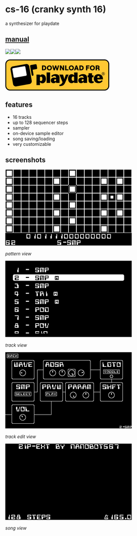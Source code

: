 # cs-16 (cranky synth 16)
a synthesizer for playdate

## [manual](https://github.com/nanobot567/cs-16/blob/main/MANUAL.md)

<img src ="https://img.shields.io/tokei/lines/github/nanobot567/cs-16"><img src="https://img.shields.io/github/downloads/nanobot567/cs-16/total"><img src="https://img.shields.io/github/v/release/nanobot567/cs-16">

<div style="align: center;"><a href="https://github.com/nanobot567/cs-16/releases/latest"><img src="https://github.com/Nanobot567/tAoHtH/blob/main/readme-graphics/Playdate-badge-download.png"></a></img></div>

## features
- 16 tracks
- up to 128 sequencer steps
- sampler
- on-device sample editor
- song saving/loading
- very customizable

## screenshots

![](assets/pattern.png)

*pattern view*

![](assets/track.png)

*track view*

![](assets/track-2.png)

*track edit view*

![](assets/song.png)

*song view*
